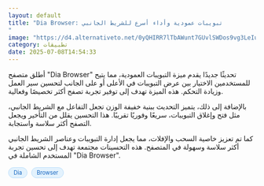 ```yaml
---
layout: default
title: "Dia Browser: تبويبات عمودية وأداء أسرع للشريط الجانبي
"
image: "https://d4.alternativeto.net/0yQHIRR7lTbAWunt7GUvlSWDos9vg3LeIuUac4jpDcU/rs:fill:1520:760:0/g:ce:0:0/YWJzOi8vZGlzdC9jb250ZW50LzE3NTE5ODY0NzM3NzQucG5n.png"
category: تطبيقات
date: 2025-07-08T14:54:33
---
```


أطلق متصفح "Dia Browser" تحديثًا جديدًا يقدم ميزة التبويبات العمودية، مما يتيح للمستخدمين الاختيار بين عرض التبويبات في الأعلى أو على الجانب لتحسين سير العمل وزيادة التحكم. هذه الميزة تهدف إلى توفير تجربة تصفح أكثر تخصيصًا وفعالية.

بالإضافة إلى ذلك، يتميز التحديث ببنية خفيفة الوزن تجعل التفاعل مع الشريط الجانبي، مثل فتح وإغلاق التبويبات، سريعًا وفوريًا تقريبًا. هذا التحسين يقلل من التأخير ويجعل التصفح أكثر سلاسة واستجابة.

كما تم تعزيز خاصية السحب والإفلات، مما يجعل إدارة التبويبات وعناصر الشريط الجانبي أكثر سلاسة وسهولة في المتصفح. هذه التحسينات مجتمعة تهدف إلى تحسين تجربة المستخدم الشاملة في "Dia Browser".

<div style="margin-top:2px; margin-bottom:2px;"><a href="https://bidjadraft.github.io/?query=Dia" style="background:#e3f2fd; color:#1565c0; font-size:80%; border-radius:12px; padding:3px 10px; margin:2px 4px 2px 0; display:inline-block; border:1px solid #bbdefb; text-decoration:none;">Dia</a> <a href="https://bidjadraft.github.io/?query=Browser" style="background:#e3f2fd; color:#1565c0; font-size:80%; border-radius:12px; padding:3px 10px; margin:2px 4px 2px 0; display:inline-block; border:1px solid #bbdefb; text-decoration:none;">Browser</a></div><br><br>
